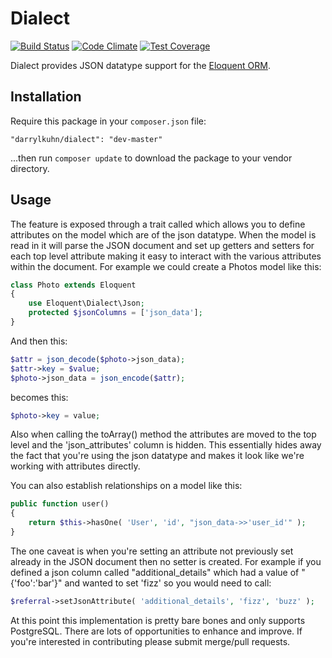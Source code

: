 # Dialect

[![Build Status](https://travis-ci.org/darrylkuhn/dialect.svg?branch=master)](https://travis-ci.org/darrylkuhn/dialect) [![Code Climate](https://codeclimate.com/github/darrylkuhn/dialect/badges/gpa.svg)](https://codeclimate.com/github/darrylkuhn/dialect) [![Test Coverage](https://codeclimate.com/github/darrylkuhn/dialect/badges/coverage.svg)](https://codeclimate.com/github/darrylkuhn/dialect)

Dialect provides JSON datatype support for the [Eloquent ORM](http://laravel.com/docs/eloquent).

## Installation

Require this package in your `composer.json` file:

`"darrylkuhn/dialect": "dev-master"`

...then run `composer update` to download the package to your vendor directory.

## Usage

The feature is exposed through a trait called which allows you to define attributes on the model which are of the json datatype. When the model is read in it will parse the JSON document and set up getters and setters for each top level attribute making it easy to interact with the various attributes within the document. For example we could create a Photos model like this:

```php
class Photo extends Eloquent
{
    use Eloquent\Dialect\Json;
    protected $jsonColumns = ['json_data'];
}
```
And then this:
```php
$attr = json_decode($photo->json_data);
$attr->key = $value;
$photo->json_data = json_encode($attr);
```
becomes this:
```php
$photo->key = value;
```
Also when calling the toArray() method the attributes are moved to the top level and the 'json_attributes' column is hidden. This essentially hides away the fact that you're using the json datatype and makes it look like we're working with attributes directly.
 
You can also establish relationships on a model like this:
```php
public function user()
{
    return $this->hasOne( 'User', 'id', "json_data->>'user_id'" );
}
```
The one caveat is when you're setting an attribute not previously set already in the JSON document then no setter is created. For example if you defined a json column called "additional_details" which had a value of "{'foo':'bar'}" and wanted to set 'fizz' so you would need to call:
```php
$referral->setJsonAttribute( 'additional_details', 'fizz', 'buzz' );
```
At this point this implementation is pretty bare bones and only supports PostgreSQL. There are lots of opportunities to enhance and improve. If you're interested in contributing please submit merge/pull requests.